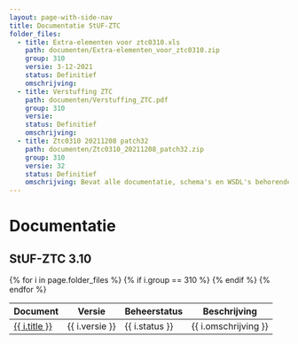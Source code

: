 ```yaml
---
layout: page-with-side-nav
title: Documentatie StUF-ZTC
folder_files:
  - title: Extra-elementen voor ztc0310.xls
    path: documenten/Extra-elementen_voor_ztc0310.zip
    group: 310
    versie: 3-12-2021
    status: Definitief
    omschrijving: 
  - title: Verstuffing ZTC
    path: documenten/Verstuffing_ZTC.pdf
    group: 310
    versie: 
    status: Definitief
    omschrijving: 
  - title: Ztc0310 20211208 patch32
    path: documenten/Ztc0310_20211208_patch32.zip
    group: 310
    versie: 32
    status: Definitief
    omschrijving: Bevat alle documentatie, schema's en WSDL's behorende bij patch 32 van StUF-ZTC 3.10 inclusief alle bij de StUF 3.01 onderlaag en StUF-BG 3.10 horende zaken. Tevens bevat de zip het overzicht van de er in verwerkte onderhoudsverzoeken.
---
```


# Documentatie

## StUF-ZTC 3.10

<table>
	<thead>
		<tr>
			<th>Document</th><th>Versie</th><th>Beheerstatus</th><th>Beschrijving</th>
		</tr>
	</thead>
	<tbody>
		{% for i in page.folder_files %}
			{% if i.group == 310 %} 
				<tr>
					<td>
					  <a href="{{ i.path | base_url }}">
						{{ i.title }}
					  </a>
					</td>
					<td>{{ i.versie }}</td>
					<td>{{ i.status }}</td>
					<td>{{ i.omschrijving }}</td>
				</tr>
			{% endif %} 
		{% endfor %}
	</tbody>
</table>

